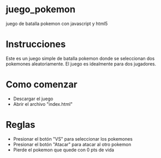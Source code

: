 # juego_pokemon
juego de batalla pokemon con javascript y html5

# Instrucciones

Este es un juego simple de batalla pokemon donde se seleccionan dos pokemones aleatoriamente.
El juego es idealmente para dos jugadores.

# Como comenzar
 
 - Descargar el juego
 - Abrir el archivo "index.html"
 
# Reglas

 - Presionar el botón "VS" para seleccionar los pokemones
 - Presionar el botón "Atacar" para atacar al otro pokemon
 - Pierde el pokemon que quede con 0 pts de vida
